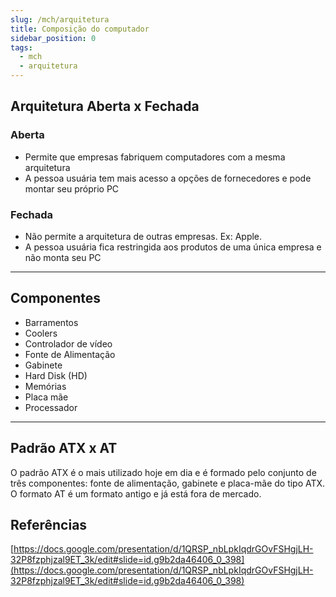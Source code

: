 ```yaml
---
slug: /mch/arquitetura
title: Composição do computador
sidebar_position: 0
tags:
  - mch
  - arquitetura
---
```


## Arquitetura Aberta x Fechada

### Aberta

- Permite que empresas fabriquem computadores com a mesma arquitetura
- A pessoa usuária tem mais acesso a opções de fornecedores e pode montar seu próprio PC

### Fechada

- Não permite a arquitetura de outras empresas. Ex: Apple.
- A pessoa usuária fica restringida aos produtos de uma única empresa e não monta seu PC

---

## Componentes

- Barramentos
- Coolers
- Controlador de vídeo
- Fonte de Alimentação
- Gabinete
- Hard Disk (HD)
- Memórias
- Placa mãe
- Processador

---

## Padrão ATX x AT

O padrão ATX é o mais utilizado hoje em dia e é formado pelo conjunto de três componentes: fonte de
alimentação, gabinete e placa-mãe do tipo ATX.
O formato AT é um formato antigo e já está fora de mercado.

## Referências

[https://docs.google.com/presentation/d/1QRSP_nbLpkIqdrGOvFSHgjLH-32P8fzphjzal9ET_3k/edit#slide=id.g9b2da46406_0_398](https://docs.google.com/presentation/d/1QRSP_nbLpkIqdrGOvFSHgjLH-32P8fzphjzal9ET_3k/edit#slide=id.g9b2da46406_0_398)
